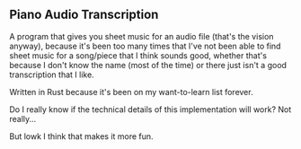 ## Piano Audio Transcription

A program that gives you sheet music for an audio file (that's the vision anyway), because it's been too many times that I've not been able to find sheet music for a song/piece that I think sounds good, whether that's because I don't know the name (most of the time) or there just isn't a good transcription that I like.

Written in Rust because it's been on my want-to-learn list forever.

Do I really know if the technical details of this implementation will work? Not really... 

But lowk I think that makes it more fun.